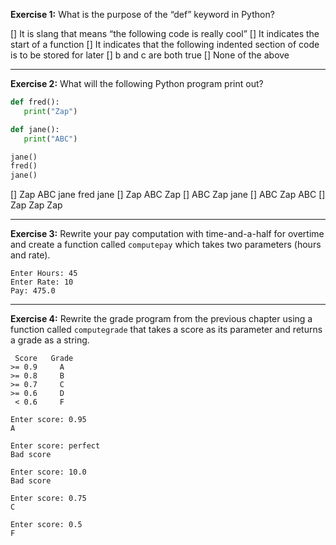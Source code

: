 **Exercise 1:** What is the purpose of the “def” keyword in Python?

[] It is slang that means “the following code is really cool”
[] It indicates the start of a function
[] It indicates that the following indented section of code is to be stored for later
[] b and c are both true
[] None of the above

<hr>

**Exercise 2:** What will the following Python program print out?

```py
def fred():
   print("Zap")

def jane():
   print("ABC")

jane()
fred()
jane()
```
[] Zap ABC jane fred jane
[] Zap ABC Zap
[] ABC Zap jane
[] ABC Zap ABC
[] Zap Zap Zap

<hr>

**Exercise 3:** Rewrite your pay computation with time-and-a-half for overtime and create a function called `computepay` which takes two parameters (hours and rate).
```
Enter Hours: 45
Enter Rate: 10
Pay: 475.0
```

<hr>

**Exercise 4:** Rewrite the grade program from the previous chapter using a function called `computegrade` that takes a score as its parameter and returns a grade as a string.

```
 Score   Grade
>= 0.9     A
>= 0.8     B
>= 0.7     C
>= 0.6     D
 < 0.6     F
```
```
Enter score: 0.95
A
```
```
Enter score: perfect
Bad score
```
```
Enter score: 10.0
Bad score
```
```
Enter score: 0.75
C
```
```
Enter score: 0.5
F
```